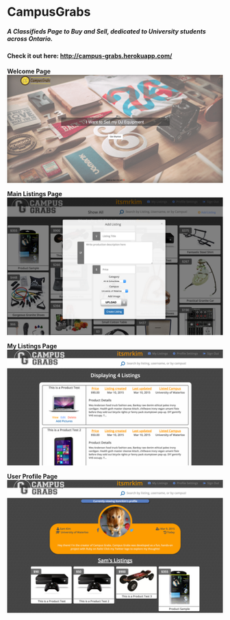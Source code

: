 # CampusGrabs

##### A Classifieds Page to Buy and Sell, dedicated to University students across Ontario.
#### Check it out here: http://campus-grabs.herokuapp.com/

**Welcome Page**
![Alt text](/screenshot1.png?raw=true)

**Main Listings Page**
![Alt text](/screenshot4.png?raw=true)

**My Listings Page**
![Alt text](/screenshot2.png?raw=true)

**User Profile Page**
![Alt text](/screenshot3.png?raw=true)
